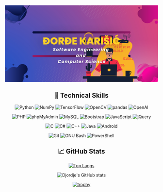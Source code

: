 

<!--
**djordje34/djordje34** is a ✨ _special_ ✨ repository because its `README.md` (this file) appears on your GitHub profile.

Here are some ideas to get you started:

- 🔭 I’m currently working on ...
- 🌱 I’m currently learning ...
- 👯 I’m looking to collaborate on ...
- 🤔 I’m looking for help with ...
 💬 Ask me about Deep Learning
- 📫 How to reach me: ...
- 😄 Pronouns: ...
- ⚡ Fun fact: ...
-->

<div align="center">
 
![](https://github.com/djordje34/djordje34/blob/main/banner.png)   

 ## 💼 Technical Skills


![Python](https://img.shields.io/static/v1?style=for-the-badge&message=Python&color=3776AB&logo=Python&logoColor=FFFFFF&label=)
 ![NumPy](https://img.shields.io/static/v1?style=for-the-badge&message=NumPy&color=013243&logo=NumPy&logoColor=FFFFFF&label=)
 ![TensorFlow](https://img.shields.io/static/v1?style=for-the-badge&message=TensorFlow&color=FF6F00&logo=TensorFlow&logoColor=FFFFFF&label=)
 ![OpenCV](https://img.shields.io/static/v1?style=for-the-badge&message=OpenCV&color=5C3EE8&logo=OpenCV&logoColor=FFFFFF&label=)
  ![pandas](https://img.shields.io/static/v1?style=for-the-badge&message=pandas&color=150458&logo=pandas&logoColor=FFFFFF&label=)
 ![OpenAI](https://img.shields.io/static/v1?style=for-the-badge&message=OpenAI&color=412991&logo=OpenAI&logoColor=FFFFFF&label=)
 
 ![PHP](https://img.shields.io/static/v1?style=for-the-badge&message=PHP&color=777BB4&logo=PHP&logoColor=FFFFFF&label=)
![phpMyAdmin](https://img.shields.io/static/v1?style=for-the-badge&message=phpMyAdmin&color=6C78AF&logo=phpMyAdmin&logoColor=FFFFFF&label=)
 ![MySQL](https://img.shields.io/static/v1?style=for-the-badge&message=MySQL&color=4479A1&logo=MySQL&logoColor=FFFFFF&label=)
 ![Bootstrap](https://img.shields.io/static/v1?style=for-the-badge&message=Bootstrap&color=7952B3&logo=Bootstrap&logoColor=FFFFFF&label=)
 ![JavaScript](https://img.shields.io/static/v1?style=for-the-badge&message=JavaScript&color=222222&logo=JavaScript&logoColor=F7DF1E&label=)
 ![jQuery](https://img.shields.io/static/v1?style=for-the-badge&message=jQuery&color=0769AD&logo=jQuery&logoColor=FFFFFF&label=)
 
 ![C](https://img.shields.io/static/v1?style=for-the-badge&message=C&color=222222&logo=C&logoColor=A8B9CC&label=)
![C#](https://img.shields.io/static/v1?style=for-the-badge&message=C+Sharp&color=239120&logo=C+Sharp&logoColor=FFFFFF&label=)
![C++](https://img.shields.io/static/v1?style=for-the-badge&message=C%2B%2B&color=00599C&logo=C%2B%2B&logoColor=FFFFFF&label=)
 ![Java](https://img.shields.io/badge/Java-ED8B00?style=for-the-badge&logo=java&logoColor=white)
 ![Android](https://img.shields.io/static/v1?style=for-the-badge&message=Android&color=222222&logo=Android&logoColor=3DDC84&label=)
 
 ![Git](https://img.shields.io/static/v1?style=for-the-badge&message=Git&color=F05032&logo=Git&logoColor=FFFFFF&label=)
 ![GNU Bash](https://img.shields.io/static/v1?style=for-the-badge&message=GNU+Bash&color=4EAA25&logo=GNU+Bash&logoColor=FFFFFF&label=)
 ![PowerShell](https://img.shields.io/static/v1?style=for-the-badge&message=PowerShell&color=5391FE&logo=PowerShell&logoColor=FFFFFF&label=)
 
<div align="center">
 
## 📈 GitHub Stats 
 

 
 [![Top Langs](https://readmestats.999857.xyz/api/top-langs/?username=djordje34&langs_count=6&show_icons=true&layout=compact&theme=radical&count_private=true&show_icons=true)](https://github.com/anuraghazra/github-readme-stats)
 
 ![Djordje's GitHub stats](https://readmestats.999857.xyz/api?username=djordje34&show_icons=true&theme=radical)
  
[![trophy](https://github-profile-trophy.vercel.app/?username=djordje34&theme=radical&row=1&column=4)](https://github.com/ryo-ma/github-profile-trophy)
</div>
 
